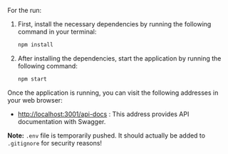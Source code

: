 For the run:

1. First, install the necessary dependencies by running the following command in your terminal:

    ```bash
    npm install
    ```

2. After installing the dependencies, start the application by running the following command:

    ```bash
    npm start
    ```

Once the application is running, you can visit the following addresses in your web browser:

- [http://localhost:3001/api-docs](http://localhost:3001/api-docs) : This address provides API documentation with Swagger.


**Note:** `.env` file is temporarily pushed. It should actually be added to `.gitignore` for security reasons!
